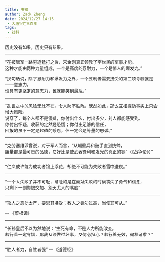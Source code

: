 ```yaml
---
title: 书摘
author: Zack Zheng
date: 2024/12/27 14:15
 - 大唐兴亡三百年
tags:
 - 社科
---
```


历史没有如果，历史只有结果。     


-------------------------------

“在被唐军一路穷追猛打之后，宋金刚真正领教了李世民的军事才能。      
这种才能由两种力量组成，一个是高度的忍耐力，一个是惊人的爆发力。”      

“换句话说，除了忍耐力和爆发力之外，一个胜利者需要接受的第三项考验就是——意志力。     
谁具有更坚定的意志力，谁就能笑到最后。”        


--------------------------------


“乱世之中的风险无处不在，令人防不胜防。既然如此，那么互相提防事实上只会增大风险。    
说穿了，每个人都不是傻瓜，你付出什么，付出多少，别人都能感受到。     
你付出怀疑，收获的定然是恐慌；你付出足够的信任，     
回报的虽不一定是超值的感恩，但一定会是等量的忠诚。”     


----------------------------------

“克劳塞维茨曾说，对于军人而言，“从辎重兵和鼓手直到统帅，     
胆量都是最可贵的品德，它好比是使武器锋利和发光的真正的钢”（《战争论》）”       


----------------------------------


“仁义或许能为成功者锦上添花，却绝不可能为失败者雪中送炭。”     


----------------------------------

“一个人失败了并不可耻，可耻的是在面对失败的时候丧失了勇气和信念，     
只剩下一副悔恨交加、怨天尤人的嘴脸”      


-----------------------------------

“攻人之恶勿太严，要思其堪受；教人之善勿过高，当使其可从。”

-- 《菜根谭》

-----------------------------------

“长孙皇后不以为然地说：“生死有命，不是人力所能改变。    
若行善一定有福，那我从没做过坏事，又何必担心？若行善无效，何福可求？”    


-----------------------------------

“胜人者力，自胜者强”       -- 《道德经》

-----------------------------------



